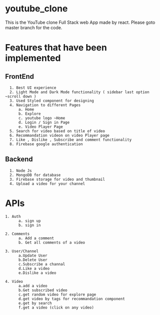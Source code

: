 # youtube_clone



This is the YouTube clone Full Stack web App made by react. Please goto master branch for the code.

# Features that have been implemented
  ## FrontEnd
      1. Best UI experience
      2. Light Mode and Dark Mode functionality ( sidebar last option ~scroll down )
      3. Used Styled component for designing
      4. Navigation to different Pages
          a. Home 
          b. Explore
          c. youtube logo ~Home
          d. Login / Sign in Page
          e. Video Player Page
      5. Search for video based on title of video
      6. Recommandation videon on video Player page
      7. Like , Dislike , Subscribe and comment functionality
      8. Firebase google authentication
   
   ## Backend
      1. Node Js
      2. MongoDB for database
      3. Firebase storage for video and thumbnail
      4. Upload a video for your channel
      
      
      
  # APIs
    1. Auth
          a. sign up
          b. sign in
    
    2. Comments
          a. Add a comment
          b. Get all comments of a video
    
    3. User/Channel 
          a.Update User
          b.Delete User
          c.Subscribe a channal
          d.Like a video
          e.Dislike a video
    
    4. Video 
          a.add a video
          b.Get subscribed video
          c.get random video for explore page
          d.get video by tags for recommandation component
          e.get by search
          f.get a video (click on any video) 
          
          
          
          
          
          
          
          
          
          
          
          
          


